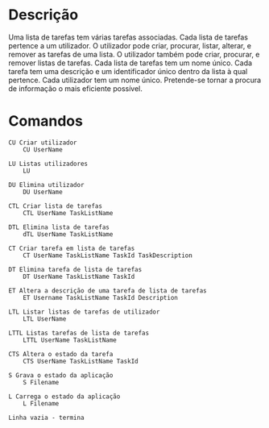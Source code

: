 # Descrição

Uma lista de tarefas tem várias tarefas associadas. Cada lista de tarefas pertence a um utilizador. O utilizador pode criar, procurar, listar, alterar, e remover as tarefas de uma lista. O utilizador também pode criar, procurar, e remover listas de tarefas.
Cada lista de tarefas tem um nome único. Cada tarefa tem uma descrição e um identificador único dentro da lista à qual pertence. Cada utilizador tem um nome único. Pretende-se tornar a procura de informação o mais eficiente possível.

# Comandos

    CU Criar utilizador
        CU UserName

    LU Listas utilizadores
        LU

    DU Elimina utilizador
        DU UserName

    CTL Criar lista de tarefas
        CTL UserName TaskListName
    
    DTL Elimina lista de tarefas
        dTL UserName TaskListName

    CT Criar tarefa em lista de tarefas
        CT UserName TaskListName TaskId TaskDescription

    DT Elimina tarefa de lista de tarefas
        DT UserName TaskListName TaskId

    ET Altera a descrição de uma tarefa de lista de tarefas
        ET Username TaskListName TaskId Description

    LTL Listar listas de tarefas de utilizador
        LTL UserName

    LTTL Listas tarefas de lista de tarefas
        LTTL UserName TaskListName

    CTS Altera o estado da tarefa
        CTS UserName TaskListName TaskId

    S Grava o estado da aplicação
        S Filename
    
    L Carrega o estado da aplicação
        L Filename

    Linha vazia - termina
